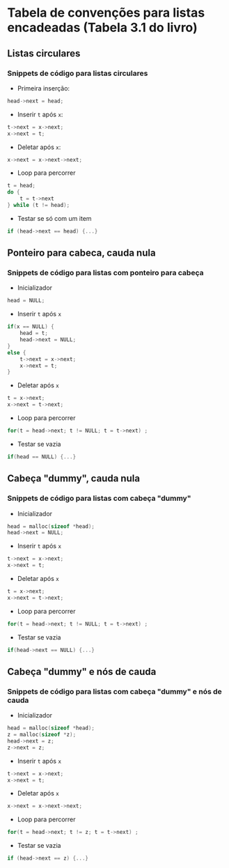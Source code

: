 # Tabela de convenções para listas encadeadas (Tabela 3.1 do livro)

## Listas circulares

### Snippets de código para listas circulares

* Primeira inserção:

```c
head->next = head;
```

* Inserir `t` após `x`:

```c
t->next = x->next; 
x->next = t;
```

* Deletar após `x`:

```c
x->next = x->next->next;
```

* Loop para percorrer

```c
t = head; 
do { 
    t = t->next 
} while (t != head);
```

* Testar se só com um item

```c
if (head->next == head) {...}
```

## Ponteiro para cabeca, cauda nula

### Snippets de código para listas com ponteiro para cabeça

* Inicializador

```c
head = NULL;
```

* Inserir `t` após `x`

```c
if(x == NULL) { 
    head = t; 
    head->next = NULL;
} 
else { 
    t->next = x->next;
    x->next = t;
}
```

* Deletar após `x`

```c
t = x->next;
x->next = t->next;
```

* Loop para percorrer

```c
for(t = head->next; t != NULL; t = t->next) ;
```

* Testar se vazia
  
```c
if(head == NULL) {...}
```

## Cabeça "dummy", cauda nula

### Snippets de código para listas com cabeça "dummy"

* Inicializador

```c
head = malloc(sizeof *head);
head->next = NULL;
```

* Inserir `t` após `x`

```c
t->next = x->next;
x->next = t;
```

* Deletar após `x`

```c
t = x->next;
x->next = t->next;
```

* Loop para percorrer

```c
for(t = head->next; t != NULL; t = t->next) ;
```

* Testar se vazia

```c
if(head->next == NULL) {...}
```

## Cabeça "dummy" e nós de cauda

### Snippets de código para listas com cabeça "dummy" e nós de cauda

* Inicializador

```c
head = malloc(sizeof *head);
z = malloc(sizeof *z);
head->next = z;
z->next = z;
```

* Inserir `t` após `x`

```c
t->next = x->next;
x->next = t;
```

* Deletar após `x`

```c
x->next = x->next->next;
```

* Loop para percorrer

```c
for(t = head->next; t != z; t = t->next) ;
```

* Testar se vazia

```c
if (head->next == z) {...}
```
